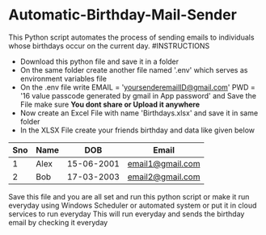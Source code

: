# Automatic-Birthday-Mail-Sender
This Python script automates the process of sending emails to individuals whose birthdays occur on the current day.
#INSTRUCTIONS
* Download this python file and save it in a folder
* On the same folder create another file named '.env' which serves as environment variables file
* On the .env file write EMAIL = 'yoursenderemailID@gmail.com' PWD = '16 value passcode generated by gmail in App password' and Save the File make sure **You dont share or Upload it anywhere**
* Now create an Excel File with name 'Birthdays.xlsx' and save it in same folder
* In the XLSX File create your friends birthday and data like given below

| Sno | Name | DOB | Email |
|-----------------|-----------------|-----------------|-----------------|
| 1 | Alex | 15-06-2001 | email1@gmail.com |
| 2 | Bob | 17-03-2003 |  email2@gmail.com |



Save this file and you are all set and run this python script or make it run everyday using Windows Scheduler or automated system or put it in cloud services to run everyday
This will run everyday and sends the birthday email by checking it everyday
 

